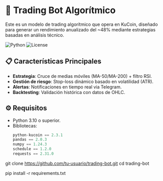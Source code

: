 # 🚀 Trading Bot Algorítmico

Este es un modelo de trading algorítmico que opera en KuCoin, diseñado para generar un rendimiento anualizado del ~48% mediante estrategias basadas en análisis técnico.

![Python](https://img.shields.io/badge/Python-3.10%2B-blue)
![License](https://img.shields.io/badge/License-MIT-green)

## 📋 Características Principales
- **Estrategia**: Cruce de medias móviles (MA-50/MA-200) + filtro RSI.
- **Gestión de riesgo**: Stop-loss dinámico basado en volatilidad (ATR).
- **Alertas**: Notificaciones en tiempo real via Telegram.
- **Backtesting**: Validación histórica con datos de OHLC.

## ⚙️ Requisitos
- Python 3.10 o superior.
- Bibliotecas:
  ```python
  python-kucoin == 2.3.1
  pandas == 2.0.3
  numpy == 1.24.3
  schedule == 1.2.0
  requests == 2.31.0

git clone https://github.com/tu-usuario/trading-bot.git
cd trading-bot

pip install -r requirements.txt
